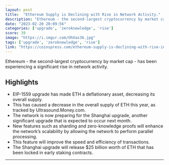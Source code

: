 ```yaml
---
layout: post
title:  "Ethereum Supply is Declining with Rise in Network Activity."
description: "Ethereum - the second-largest cryptocurrency by market cap - has been experiencing a significant rise in network activity."
date: "2023-02-20 20:09:56"
categories: ['upgrade', 'zeroknowledge', 'rise']
score: 39
image: "https://i.imgur.com/OhXas36.jpg"
tags: ['upgrade', 'zeroknowledge', 'rise']
link: "https://coinspress.com/ethereum-supply-is-declining-with-rise-in-network-activity/"
---
```


Ethereum - the second-largest cryptocurrency by market cap - has been experiencing a significant rise in network activity.

## Highlights

- EIP-1559 upgrade has made ETH a deflationary asset, decreasing its overall supply.
- This has caused a decrease in the overall supply of ETH this year, as tracked by Ultrasound.Money.com.
- The network is now preparing for the Shanghai upgrade, another significant upgrade that is expected to occur next month.
- New features such as sharding and zero-knowledge proofs will enhance the network’s scalability by allowing the network to perform parallel processing.
- This feature will improve the speed and efficiency of transactions.
- The Shanghai upgrade will release $25 billion worth of ETH that has been locked in early staking contracts.

---
